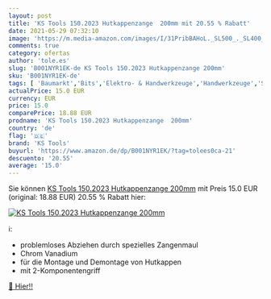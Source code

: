 ```yaml
---
layout: post
title: 'KS Tools 150.2023 Hutkappenzange  200mm mit 20.55 % Rabatt'
date: 2021-05-29 07:32:10
image: 'https://m.media-amazon.com/images/I/31PribBAHoL._SL500_._SL400_.jpg'
comments: true
category: ofertas
author: 'tole.es'
slug: 'B001NYR1EK-de KS Tools 150.2023 Hutkappenzange 200mm'
sku: 'B001NYR1EK-de'
tags: [ 'Baumarkt','Bits','Elektro- & Handwerkzeuge','Handwerkzeuge','Schraubendreher-Zubehör','Zubehör für Elektrowerkzeuge','ks tools', ]
actualPrice: 15.0 EUR
currency: EUR
price: 15.0
comparePrice: 18.88 EUR
prodname: 'KS Tools 150.2023 Hutkappenzange  200mm'
country: 'de'
flag: '🇩🇪'
brand: 'KS Tools'
buyurl: 'https://www.amazon.de/dp/B001NYR1EK/?tag=tolees0ca-21'
descuento: '20.55'
average: '15.0'
---
```


Sie können [KS Tools 150.2023 Hutkappenzange  200mm](https://www.amazon.de/dp/B001NYR1EK/?tag=tolees0ca-21) mit Preis 15.0 EUR (original: 18.88 EUR) 20.55 % Rabatt hier:

[![KS Tools 150.2023 Hutkappenzange  200mm](https://m.media-amazon.com/images/I/31PribBAHoL._SL500_._SL400_.jpg)](https://www.amazon.de/dp/B001NYR1EK/?tag=tolees0ca-21)

ℹ️:

- problemloses Abziehen durch spezielles Zangenmaul
- Chrom Vanadium
- für die Montage und Demontage von Hutkappen
- mit 2-Komponentengriff

[🛒 Hier!!](https://www.amazon.de/dp/B001NYR1EK/?tag=tolees0ca-21)
